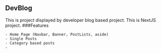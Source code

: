 ## DevBlog 


This is project displayed by developer blog based project. This is NextJS project.
###Features
```
- Home Page (Navbar, Banner, PostLists, aside)
- Single Posts
- Category based posts
- 
```
